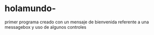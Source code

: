 # holamundo-
primer programa  creado con un mensaje de bienvenida referente  a una messagebox y uso de algunos controles 
